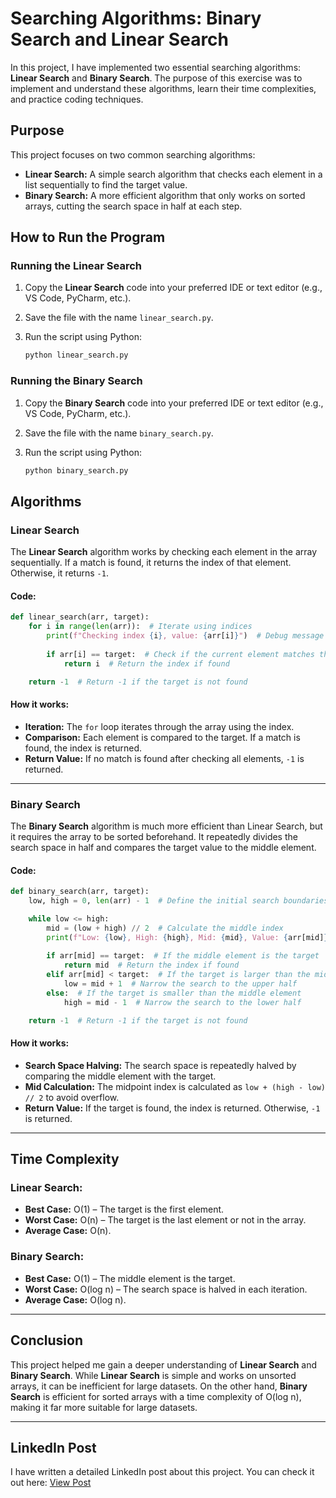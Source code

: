 # **Searching Algorithms: Binary Search and Linear Search**

In this project, I have implemented two essential searching algorithms: **Linear Search** and **Binary Search**. The purpose of this exercise was to implement and understand these algorithms, learn their time complexities, and practice coding techniques.

## **Purpose**

This project focuses on two common searching algorithms:

- **Linear Search:** A simple search algorithm that checks each element in a list sequentially to find the target value.
- **Binary Search:** A more efficient algorithm that only works on sorted arrays, cutting the search space in half at each step.

## **How to Run the Program**

### **Running the Linear Search**

1. Copy the **Linear Search** code into your preferred IDE or text editor (e.g., VS Code, PyCharm, etc.).
2. Save the file with the name `linear_search.py`.
3. Run the script using Python:

   ```bash
   python linear_search.py
   ```

### **Running the Binary Search**

1. Copy the **Binary Search** code into your preferred IDE or text editor (e.g., VS Code, PyCharm, etc.).
2. Save the file with the name `binary_search.py`.
3. Run the script using Python:

   ```bash
   python binary_search.py
   ```

## **Algorithms**

### **Linear Search**

The **Linear Search** algorithm works by checking each element in the array sequentially. If a match is found, it returns the index of that element. Otherwise, it returns `-1`.

#### **Code:**

```python
def linear_search(arr, target):
    for i in range(len(arr)):  # Iterate using indices
        print(f"Checking index {i}, value: {arr[i]}")  # Debug message
        
        if arr[i] == target:  # Check if the current element matches the target
            return i  # Return the index if found

    return -1  # Return -1 if the target is not found
```

#### **How it works:**

- **Iteration:** The `for` loop iterates through the array using the index.
- **Comparison:** Each element is compared to the target. If a match is found, the index is returned.
- **Return Value:** If no match is found after checking all elements, `-1` is returned.

---

### **Binary Search**

The **Binary Search** algorithm is much more efficient than Linear Search, but it requires the array to be sorted beforehand. It repeatedly divides the search space in half and compares the target value to the middle element.

#### **Code:**

```python
def binary_search(arr, target):
    low, high = 0, len(arr) - 1  # Define the initial search boundaries

    while low <= high:
        mid = (low + high) // 2  # Calculate the middle index
        print(f"Low: {low}, High: {high}, Mid: {mid}, Value: {arr[mid]}")  # Debug message
        
        if arr[mid] == target:  # If the middle element is the target
            return mid  # Return the index if found
        elif arr[mid] < target:  # If the target is larger than the middle element
            low = mid + 1  # Narrow the search to the upper half
        else:  # If the target is smaller than the middle element
            high = mid - 1  # Narrow the search to the lower half

    return -1  # Return -1 if the target is not found
```

#### **How it works:**

- **Search Space Halving:** The search space is repeatedly halved by comparing the middle element with the target.
- **Mid Calculation:** The midpoint index is calculated as `low + (high - low) // 2` to avoid overflow.
- **Return Value:** If the target is found, the index is returned. Otherwise, `-1` is returned.

---

## **Time Complexity**

### **Linear Search:**

- **Best Case:** O(1) – The target is the first element.
- **Worst Case:** O(n) – The target is the last element or not in the array.
- **Average Case:** O(n).

### **Binary Search:**

- **Best Case:** O(1) – The middle element is the target.
- **Worst Case:** O(log n) – The search space is halved in each iteration.
- **Average Case:** O(log n).

---

## **Conclusion**

This project helped me gain a deeper understanding of **Linear Search** and **Binary Search**. While **Linear Search** is simple and works on unsorted arrays, it can be inefficient for large datasets. On the other hand, **Binary Search** is efficient for sorted arrays with a time complexity of O(log n), making it far more suitable for large datasets.

---

## **LinkedIn Post**

I have written a detailed LinkedIn post about this project. You can check it out here: <a href="https://www.linkedin.com/posts/danial-arif-84b7bb180_coding-datastructures-algorithms-activity-7286668335952412672-sGmk?utm_source=share&utm_medium=member_desktop"> View Post</a>
